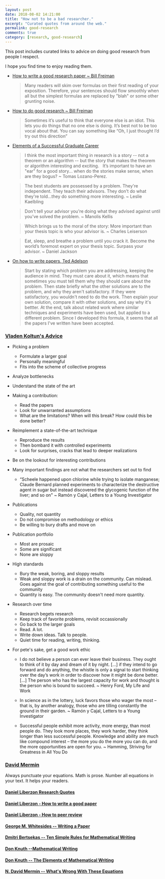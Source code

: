 ```yaml
---
layout: post
date: 2018-08-02 14:21:00
title: "How not to be a bad researcher."
excerpt: "Curated quotes from around the web."
permalink: good-research
comments: true
category: [research, good-research]
---
```

This post includes curated links to advice on doing good research from people I respect.

I hope you find time to enjoy reading them.

+ [How to write a good research paper ~ Bill Freiman](https://www.cc.gatech.edu/~parikh/citizenofcvpr/static/slides/freeman_how_to_write_papers.pdf)

  > Many readers will skim over formulas on their first reading of your exposition. Therefore, your sentences should flow smoothly when all but the simplest formulas are replaced by "blah" or some other grunting noise.

+ [How to do good research ~ Bill Freiman](http://people.csail.mit.edu/billf/publications/How_To_Do_Research.pdf)

    > Sometimes it’s useful to think that everyone else is an idiot. This lets you do things that no one else is doing. It’s best not to be too vocal about that. You can say something like “Oh, I just thought I’d try out this direction”

+ [Elements of a Successful Graduate Career](http://people.csail.mit.edu/billf/talks/10minFreeman2013.pdf)

    > I think the most important thing in research is a story -- not a theorem or an algorithm -- but the story that makes the theorem or algorithm interesting and exciting.   It’s important to have an "ear" for a good story... when do the stories make sense, when are they bogus? ~ Tomas Lozano-Perez.

    > The best students are possessed by a problem. They're independent. They teach their advisors. They don't do what they're told...they do something more interesting. ~ Leslie Kaelbling

    > Don't tell your advisor you're doing what they advised against until you’ve solved the problem. ~ Manolis Kellis

    > Which brings us to the moral of the story: More important than your thesis topic is who your advisor is. ~ Charles Leiserson  

    > Eat, sleep, and breathe a problem until you crack it. Become the world’s foremost expert on your thesis topic. Surpass your advisor.  ~ Daniel Jackson

+ [On how to write papers, Ted Adelson](http://www.ai.mit.edu/courses/6.899/papers/ted.htm)
    >  Start by stating which problem you are addressing, keeping the audience in mind.  They must care about it, which means that sometimes you must tell them why they should care about the problem.  Then state briefly what the other solutions are to the problem, and why they aren't satisfactory.  If they were satisfactory, you wouldn't need to do the work.  Then explain your own solution, compare it with other solutions, and say why it's bettter.  At the end, talk about related work where similar techniques and experiments have been used, but applied to a different problem.  Since I developed this formula, it seems that all the papers I've written have been accepted.

### [Vladen Koltun's Advice](https://www.cc.gatech.edu/~parikh/citizenofcvpr/static/slides/koltun_doing_good_research.pdf)
+ Picking a problem
  - Formulate a larger goal
  - Personally meaningful
  - Fits into the scheme of collective progress
+ Analyze bottlenecks
+ Understand the state of the art

+ Making a contribution:
  - Read the papers
  - Look for unwarranted assumptions
  - What are the limitations? When will this break? How could this be done better?

+ Reimplement a state-of-the-art technique  
  - Reproduce the results
  - Then bombard it with controlled experiments
  - Look for surprises, cracks that lead to deeper realizations

+ Be on the lookout for interesting contributions
+ Many important findings are not what the researchers set out to find
  - “Scheele happened upon chlorine while trying to isolate manganese; Claude Bernard planned experiments to characterize the destructive agent in sugar but instead discovered the glycogenic function of the liver; and so on"
     ~ Ramón y Cajal, Letters to a Young Investigator


+ Publications
  - Quality, not quantity
  - Do not compromise on methodology or ethics
  - Be willing to bury drafts and move on

+ Publication portfolio
  - Most are prosaic
  - Some are significant
  - None are sloppy

+ High standards
  - Bury the weak, boring, and sloppy results
  - Weak and sloppy work is a drain on the community. Can mislead. Goes against the goal of contributing something useful to the community
  - Quantity is easy. The community doesn't need more quantity.

+ Research over time
  - Research begets research
  - Keep track of favorite problems, revisit occassionally
  - Go back to the larger goals
  - Read. A lot.
  - Write down ideas. Talk to people.
  - Quiet time for reading, writing, thinking.

+ For pete's sake, get a good work ethic
  - I do not believe a person can ever leave their business. They ought to think of it by day and dream of it by night. […] if they intend to go forward and do anything, the whistle is only a signal to start thinking over the day’s work in order to discover how it might be done better. […] The person who has the largest capacity for work and thought is the person who is bound to succeed.
      ~ Henry Ford, My Life and Work

  - In science as in the lottery, luck favors those who wager the most – that is, by another analogy, those who are tilling constantly the ground in their garden.
        ~ Ramón y Cajal, Letters to a Young Investigator

  -  Successful people exhibit more activity, more energy, than most people do. They look more places, they work harder, they think longer than less successful people. Knowledge and ability are much like compound interest – the more you do the more you can do, and the more opportunities are open for you.
        ~ Hamming, Striving for Greatness in All You Do


### [David Mermin](http://www.ai.mit.edu/courses/6.899/papers/mermin.pdf)

Always punctuate your equations. Math is prose. Number all equations in your text. It helps your readers.


#### [Daniel Liberzon Research Quotes](http://liberzon.csl.illinois.edu/quote-research.html)

#### [Daniel Liberzon - How to write a good paper](http://liberzon.csl.illinois.edu/writing-guidelines.html)

#### [Daniel Liberzon - How to peer review](http://liberzon.csl.illinois.edu/peer-review.pdf)

#### [George M. Whitesides -- Writing a Paper](https://onlinelibrary.wiley.com/doi/pdf/10.1002/adma.200400767)

#### [Dmitri Bertsekas -- Ten Simple Rules for Mathematical Writing](http://newslab.ece.ohio-state.edu/for%20students/resources/tenrules.pdf)

#### [Don Knuth --Mathematical Writing](http://jmlr.csail.mit.edu/reviewing-papers/knuth_mathematical_writing.pdf)

#### [Don Knuth -- The Elements of Mathematical Writing](https://www.mendeley.com/viewer/?fileId=36fa79c8-f907-0861-18b9-db563e2ef45f&documentId=7933d91e-f248-3103-9132-4657a82411f2)

#### [N. David Mermin -- What's Wrong With These Equations](https://www.mendeley.com/viewer/?fileId=6a8199f8-2d25-e7ef-28ac-579137975e93&documentId=779c442f-635a-3d6a-b64f-7ee8315d8aa2)
